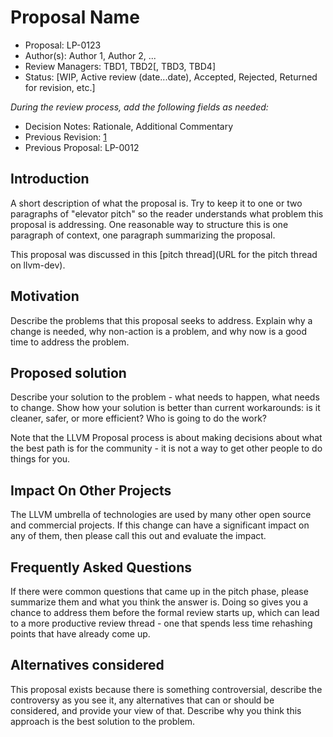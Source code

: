 # Proposal Name

*   Proposal: LP-0123
*   Author(s): Author 1, Author 2, ...
*   Review Managers: TBD1, TBD2[, TBD3, TBD4]
*   Status: [WIP, Active review (date...date), Accepted, Rejected, Returned for revision, etc.]

_During the review process, add the following fields as needed:_

*   Decision Notes: Rationale, Additional Commentary
*   Previous Revision: [1](https://github.com/apple/swift-evolution/blob/...commit-ID.../proposals/NNNN-filename.md)
*   Previous Proposal: LP-0012


## Introduction

A short description of what the proposal is. Try to keep it to one or two paragraphs of "elevator pitch" so the reader understands what problem this proposal is addressing.  One reasonable way to structure this is one paragraph of context, one paragraph summarizing the proposal.

This proposal was discussed in this [pitch thread](URL for the pitch thread on llvm-dev). 


## Motivation

Describe the problems that this proposal seeks to address. Explain why a change is needed, why non-action is a problem, and why now is a good time to address the problem.


## Proposed solution

Describe your solution to the problem - what needs to happen, what needs to change.   Show how your solution is better than current workarounds: is it cleaner, safer, or more efficient?  Who is going to do the work?

Note that the LLVM Proposal process is about making decisions about what the best path is for the community - it is not a way to get other people to do things for you.


## Impact On Other Projects

The LLVM umbrella of technologies are used by many other open source and commercial projects.  If this change can have a significant impact on any of them, then please call this out and evaluate the impact.


## Frequently Asked Questions

If there were common questions that came up in the pitch phase, please summarize them and what you think the answer is.  Doing so gives you a chance to address them before the formal review starts up, which can lead to a more productive review thread - one that spends less time rehashing points that have already come up.


## Alternatives considered

This proposal exists because there is something controversial, describe the controversy as you see it, any alternatives that can or should be considered, and provide your view of that.  Describe why you think this approach is the best solution to the problem.


